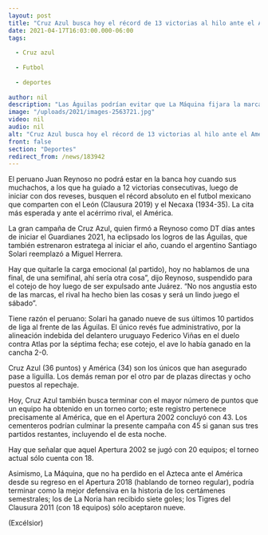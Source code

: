 ```yaml
---
layout: post
title: "Cruz Azul busca hoy el récord de 13 victorias al hilo ante el América"
date: 2021-04-17T16:03:00.000-06:00
tags:
  
  - Cruz azul
  
  - Futbol
  
  - deportes
  
author: nil
description: "Las Águilas podrían evitar que La Máquina fijara la marca histórica de triunfos en fila y que los celestes superen los 43 puntos que el ave logró en el Apertura 2002"
image: "/uploads/2021/images-2563721.jpg"
video: nil
audio: nil
alt: "Cruz Azul busca hoy el récord de 13 victorias al hilo ante el América"
front: false
section: "Deportes"
redirect_from: /news/183942
---
```


El peruano Juan Reynoso no podrá estar en la banca hoy cuando sus muchachos, a los que ha guiado a 12 victorias consecutivas, luego de iniciar con dos reveses, busquen el récord absoluto en el futbol mexicano que comparten con el León (Clausura 2019) y el Necaxa (1934-35). La cita más esperada y ante el acérrimo rival, el América.

La gran campaña de Cruz Azul, quien firmó a Reynoso como DT días antes de iniciar el Guardianes 2021, ha eclipsado los logros de las Águilas, que también estrenaron estratega al iniciar el año, cuando el argentino Santiago Solari reemplazó a Miguel Herrera.

Hay que quitarle la carga emocional (al partido), hoy no hablamos de una final, de una semifinal, ahí sería otra cosa”, dijo Reynoso, suspendido para el cotejo de hoy luego de ser expulsado ante Juárez. “No nos angustia esto de las marcas, el rival ha hecho bien las cosas y será un lindo juego el sábado”.

Tiene razón el peruano: Solari ha ganado nueve de sus últimos 10 partidos de liga al frente de las Águilas. El único revés fue administrativo, por la alineación indebida del delantero uruguayo Federico Viñas en el duelo contra Atlas por la séptima fecha; ese cotejo, el ave lo había ganado en la cancha 2-0.

Cruz Azul (36 puntos) y América (34) son los únicos que han asegurado pase a liguilla. Los demás reman por el otro par de plazas directas y ocho puestos al repechaje.

Hoy, Cruz Azul también busca terminar con el mayor número de puntos que un equipo ha obtenido en un torneo corto; este registro pertenece precisamente al América, que en el Apertura 2002 concluyó con 43. Los cementeros podrían culminar la presente campaña con 45 si ganan sus tres partidos restantes, incluyendo el de esta noche.

Hay que señalar que aquel Apertura 2002 se jugó con 20 equipos; el torneo actual sólo cuenta con 18.

Asimismo, La Máquina, que no ha perdido en el Azteca ante el América desde su regreso en el Apertura 2018 (hablando de torneo regular), podría terminar como la mejor defensiva en la historia de los certámenes semestrales; los de La Noria han recibido siete goles; los Tigres del Clausura 2011 (con 18 equipos) sólo aceptaron nueve.

(Excélsior)